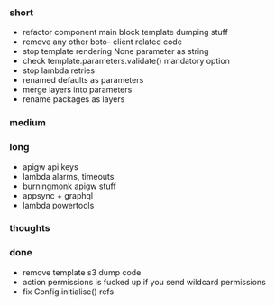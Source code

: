 ### short

- refactor component main block template dumping stuff
- remove any other boto- client related code
- stop template rendering None parameter as string
- check template.parameters.validate() mandatory option
- stop lambda retries
- renamed defaults as parameters
- merge layers into parameters
- rename packages as layers

### medium

### long

- apigw api keys
- lambda alarms, timeouts
- burningmonk apigw stuff
- appsync + graphql
- lambda powertools

### thoughts

### done

- remove template s3 dump code
- action permissions is fucked up if you send wildcard permissions
- fix Config.initialise() refs

